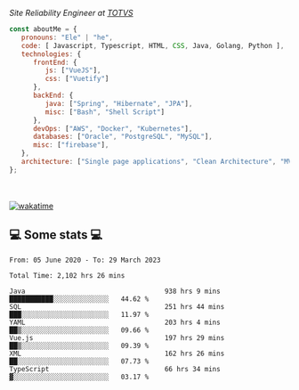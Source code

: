<p><em>Site Reliability Engineer at <a href="https://www.totvs.com/">TOTVS</a></br>
</em></p>


```javascript
const aboutMe = {
   pronouns: "Ele" | "he",
   code: [ Javascript, Typescript, HTML, CSS, Java, Golang, Python ],
   technologies: {
      frontEnd: {
         js: ["VueJS"],
         css: ["Vuetify"]
      },
      backEnd: {
         java: ["Spring", "Hibernate", "JPA"],
         misc: ["Bash", "Shell Script"]
      },
      devOps: ["AWS", "Docker", "Kubernetes"],
      databases: ["Oracle", "PostgreSQL", "MySQL"],
      misc: ["firebase"],
   },
   architecture: ["Single page applications", "Clean Architecture", "MVC", "Microservices"],
};
```
</br></br>
[![wakatime](https://wakatime.com/badge/user/a3a8ed06-d304-4d6b-bc86-4adc418cdea7.svg)](https://wakatime.com/@a3a8ed06-d304-4d6b-bc86-4adc418cdea7)
<h2>💻 Some stats 💻</h2>

<!--START_SECTION:waka-->

```text
From: 05 June 2020 - To: 29 March 2023

Total Time: 2,102 hrs 26 mins

Java                                   938 hrs 9 mins  ███████████░░░░░░░░░░░░░░   44.62 %
SQL                                    251 hrs 44 mins ███░░░░░░░░░░░░░░░░░░░░░░   11.97 %
YAML                                   203 hrs 4 mins  ██▒░░░░░░░░░░░░░░░░░░░░░░   09.66 %
Vue.js                                 197 hrs 29 mins ██▒░░░░░░░░░░░░░░░░░░░░░░   09.39 %
XML                                    162 hrs 26 mins ██░░░░░░░░░░░░░░░░░░░░░░░   07.73 %
TypeScript                             66 hrs 34 mins  ▓░░░░░░░░░░░░░░░░░░░░░░░░   03.17 %
```

<!--END_SECTION:waka-->
